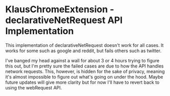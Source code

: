 # KlausChromeExtension - declarativeNetRequest API Implementation
This implementation of declarativeNetRequest doesn't work for all cases. It works for some such as google and reddit, but fails others such as twitter. 

I've banged my head against a wall for about 3 or 4 hours trying to figure this out, but I'm pretty sure the failed cases are due to how the API handles network requests.
This, however, is hidden for the sake of privacy, meaning it's almost impossible to figure out what's going on under the hood. Maybe future updates will give
more clarity but for now I'll have to revert back to using the webRequest API.
